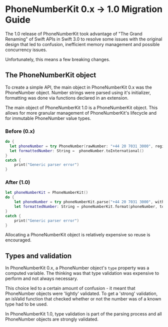 # PhoneNumberKit 0.x -> 1.0 Migration Guide

The 1.0 release of PhoneNumberKit took advantage of "The Grand Renaming" of Swift APIs in Swift 3.0 to resolve some issues with the original design that led to confusion, inefficient memory management and possible concurrency issues.

Unfortunately, this means a few breaking changes.

## The PhoneNumberKit object

To create a simple API, the main object in PhoneNumberKit 0.x was the PhoneNumber object. Number strings were parsed using it's initializer, formatting was done via functions declared in an extension.

The main object of PhoneNumberKit 1.0 is a PhoneNumberKit object. This allows for more granular management of PhoneNumberKit's lifecycle and for immutable PhoneNumber value types.

### Before (0.x)
```swift
do {
  let phoneNumber = try PhoneNumber(rawNumber: "+44 20 7031 3000", region: "GB")
  let formattedNumber: String =  phoneNumber.toInternational()
}
catch {
    print("Generic parser error")
}
```

### After (1.0)
```swift
let phoneNumberKit = PhoneNumberKit()
do {
    let phoneNumber = try phoneNumberKit.parse("+44 20 7031 3000", withRegion: "GB")
    let formattedNumber: String = phoneNumberKit.format(phoneNumber, toType: .international)
}
catch {
    print("Generic parser error")
}
```
Allocating a PhoneNumberKit object is relatively expensive so reuse is encouraged.  

## Types and validation

In PhoneNumberKit 0.x, a PhoneNumber object's ```type``` property was a computed variable. The thinking was that type validation was expensive to perform and not always necessary.

This choice led to a certain amount of confusion - it meant that PhoneNumber objects were 'lightly' validated. To get a 'strong' validation, an isValid function that checked whether or not the number was of a known type had to be used.

In PhoneNumberKit 1.0, type validation is part of the parsing process and all PhoneNumber objects are strongly validated. 
